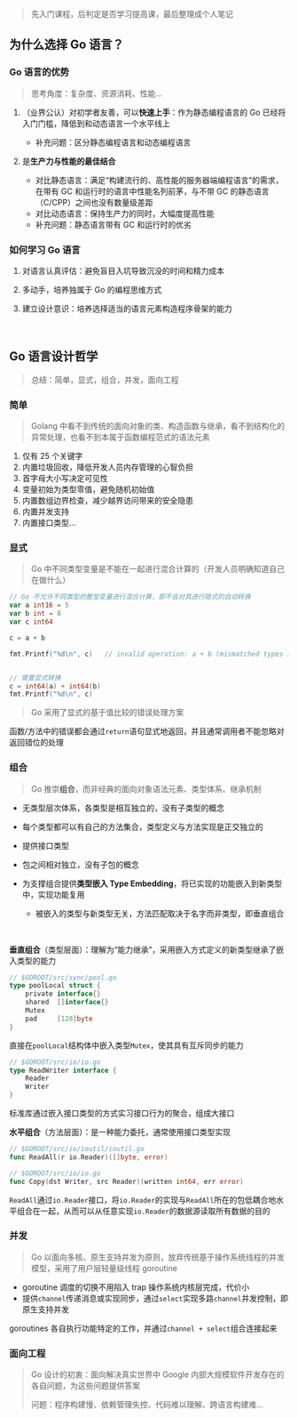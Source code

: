  

> 先入门课程，后判定是否学习提高课，最后整理成个人笔记

## 为什么选择 Go 语言？

### Go 语言的优势

> 思考角度：复杂度、资源消耗、性能...

1. （业界公认）对初学者友善，可以**快速上手**：作为静态编程语言的 Go 已经将入门门槛，降低到和动态语言一个水平线上
   - 补充问题：区分静态编程语言和动态编程语言

2. 是**生产力与性能的最佳结合**
   - 对比静态语言：满足“构建流行的、高性能的服务器端编程语言”的需求，在带有 GC 和运行时的语言中性能名列前茅，与不带 GC 的静态语言（C/CPP）之间也没有数量级差距
   - 对比动态语言：保持生产力的同时，大幅度提高性能
   - 补充问题：静态语言带有 GC 和运行时的优劣

### 如何学习 Go 语言

1. 对语言认真评估：避免盲目入坑导致沉没的时间和精力成本
2. 多动手，培养独属于 Go 的编程思维方式

3. 建立设计意识：培养选择适当的语言元素构造程序骨架的能力

<br>

## Go 语言设计哲学

> 总结：简单，显式，组合，并发，面向工程

### 简单

> Golang 中看不到传统的面向对象的类、构造函数与继承，看不到结构化的异常处理，也看不到本属于函数编程范式的语法元素

1.  仅有 25 个关键字
2. 内置垃圾回收，降低开发人员内存管理的心智负担
3. 首字母大小写决定可见性
4. 变量初始为类型零值，避免随机初始值
5. 内置数组边界检查，减少越界访问带来的安全隐患
6. 内置并发支持
7. 内置接口类型...

### 显式

> Go 中不同类型变量是不能在一起进行混合计算的（开发人员明确知道自己在做什么）

```go
// Go 不允许不同类型的整型变量进行混合计算，即不会对其进行隐式的自动转换
var a int16 = 5
var b int = 8
var c int64

c = a + b

fmt.Printf("%d\n", c)	// invalid operation: a + b (mismatched types int16 and int)


// 需要显式转换
c = int64(a) + int64(b)
fmt.Printf("%d\n", c)
```

> Go 采用了显式的基于值比较的错误处理方案

函数/方法中的错误都会通过`return`语句显式地返回，并且通常调用者不能忽略对返回错位的处理

### 组合

> Go 推崇**组合**，而非经典的面向对象语法元素、类型体系、继承机制

- 无类型层次体系，各类型是相互独立的，没有子类型的概念
- 每个类型都可以有自己的方法集合，类型定义与方法实现是正交独立的
- 提供接口类型
- 包之间相对独立，没有子包的概念

- 为支撑组合提供**类型嵌入 Type Embedding**，将已实现的功能嵌入到新类型中，实现功能复用
  - 被嵌入的类型与新类型无关，方法匹配取决于名字而非类型，即垂直组合

<br>

**垂直组合**（类型层面）：理解为“能力继承”，采用嵌入方式定义的新类型继承了嵌入类型的能力

```go
// $GOROOT/src/sync/pool.go
type poolLocal struct {
    private interface{}   
    shared  []interface{}
    Mutex               
    pad     [128]byte  
}
```

直接在`poolLocal`结构体中嵌入类型`Mutex`，使其具有互斥同步的能力

```go
// $GOROOT/src/io/io.go
type ReadWriter interface {
    Reader
    Writer
}
```

标准库通过嵌入接口类型的方式实习接口行为的聚合，组成大接口

**水平组合**（方法层面）：是一种能力委托，通常使用接口类型实现

```go
// $GOROOT/src/io/ioutil/ioutil.go
func ReadAll(r io.Reader)([]byte, error)

// $GOROOT/src/io/io.go
func Copy(dst Writer, src Reader)(written int64, err error)
```

`ReadAll`通过`io.Reader`接口，将`io.Reader`的实现与`ReadAll`所在的包低耦合地水平组合在一起，从而可以从任意实现`io.Reader`的数据源读取所有数据的目的

### 并发

> Go 以面向多核、原生支持并发为原则，放弃传统基于操作系统线程的并发模型，采用了用户层轻量级线程 goroutine

- goroutine 调度的切换不用陷入 trap 操作系统内核层完成，代价小
- 提供`channel`传递消息或实现同步，通过`select`实现多路`channel`并发控制，即原生支持并发

goroutines 各自执行功能特定的工作，并通过`channel + select`组合连接起来

### 面向工程

> Go 设计的初衷：面向解决真实世界中 Google 内部大规模软件开发存在的各自问题，为这些问题提供答案
>
> 问题：程序构建慢、依赖管理失控、代码难以理解、跨语言构建难...











